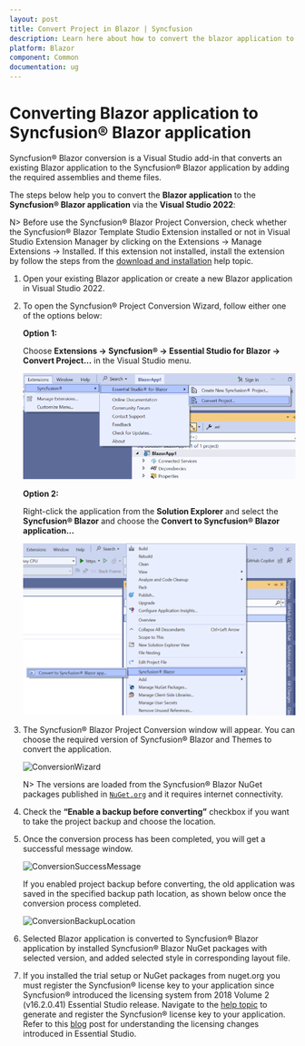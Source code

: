 ```yaml
---
layout: post
title: Convert Project in Blazor | Syncfusion
description: Learn here about how to convert the blazor application to Syncfusion Blazor application using Syncfusion&reg; Blazor Extension for Visual Studio.
platform: Blazor
component: Common
documentation: ug
---
```


# Converting Blazor application to Syncfusion&reg; Blazor application

Syncfusion&reg; Blazor conversion is a Visual Studio add-in that converts an existing Blazor application to the Syncfusion&reg; Blazor application by adding the required assemblies and theme files.

The steps below help you to convert the **Blazor application** to the **Syncfusion&reg; Blazor application** via the **Visual Studio 2022**:

N> Before use the Syncfusion&reg; Blazor Project Conversion, check whether the Syncfusion&reg; Blazor Template Studio Extension installed or not in Visual Studio Extension Manager by clicking on the Extensions -> Manage Extensions -> Installed. If this extension not installed, install the extension by follow the steps from the [download and installation](download-and-installation) help topic.

1. Open your existing Blazor application or create a new Blazor application in Visual Studio 2022.

2. To open the Syncfusion&reg; Project Conversion Wizard, follow either one of the options below:

    **Option 1:**

    Choose **Extensions -> Syncfusion&reg; -> Essential Studio for Blazor -> Convert Project...** in the Visual Studio menu.

    ![ConversionMenu](images/ConversionMenu.png)

    **Option 2:**

    Right-click the application from the **Solution Explorer** and select the **Syncfusion&reg; Blazor** and choose the **Convert to Syncfusion&reg; Blazor application...**

    ![ConversionAddin](images/ConversionAddin.png)

3. The Syncfusion&reg; Blazor Project Conversion window will appear. You can choose the required version of Syncfusion&reg; Blazor and Themes to convert the application.

    ![ConversionWizard](images/Conversion.png)

    N> The versions are loaded from the Syncfusion&reg; Blazor NuGet packages published in [`NuGet.org`](https://www.nuget.org/packages?q=Tags%3A%22blazor%22syncfusion) and it requires internet connectivity.

4. Check the **“Enable a backup before converting”** checkbox if you want to take the project backup and choose the location.

5. Once the conversion process has been completed, you will get a successful message window.

    ![ConversionSuccessMessage](images/ConversionSuccess.png)

    If you enabled project backup before converting, the old application was saved in the specified backup path location, as shown below once the conversion process completed.

    ![ConversionBackupLocation](images/Backuplocation.png)

6. Selected Blazor application is converted to Syncfusion&reg; Blazor application by installed Syncfusion&reg; Blazor NuGet packages with selected version, and added selected style in corresponding layout file.

7. If you installed the trial setup or NuGet packages from nuget.org you must register the Syncfusion&reg; license key to your application since Syncfusion&reg; introduced the licensing system from 2018 Volume 2 (v16.2.0.41) Essential Studio release. Navigate to the [help topic](https://help.syncfusion.com/common/essential-studio/licensing/overview#how-to-generate-syncfusion-license-key) to generate and register the Syncfusion&reg; license key to your application. Refer to this [blog](https://www.syncfusion.com/blogs/post/whats-new-in-2018-volume-2) post for understanding the licensing changes introduced in Essential Studio.